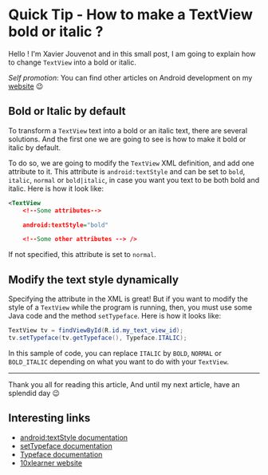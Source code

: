 # Quick Tip - How to make a TextView bold or italic ?

Hello ! I'm Xavier Jouvenot and in this small post, I am going to explain how to change `TextView` into a bold or italic.

_Self promotion_: You can find other articles on Android development on my [website](www.10xlearner.com) 😉

## Bold or Italic by default

To transform a `TextView` text into a bold or an italic text, there are several solutions.
And the first one we are going to see is how to make it bold or italic by default.

To do so, we are going to modify the `TextView` XML definition, and add one attribute to it.
This attribute is `android:textStyle` and can be set to `bold`, `italic`, `normal` or `bold|italic`, in case you want you text to be both bold and italic.
Here is how it look like:

```xml
<TextView
    <!--Some attributes-->

    android:textStyle="bold"

    <!--Some other attributes --> />
```

If not specified, this attribute is set to `normal`.

## Modify the text style dynamically

Specifying the attribute in the XML is great!
But if you want to modify the style of a `TextView` while the program is running, then, you must use some Java code and the method `setTypeface`.
Here is how it looks like:

```java
TextView tv = findViewById(R.id.my_text_view_id);
tv.setTypeface(tv.getTypeface(), Typeface.ITALIC);
```

In this sample of code, you can replace `ITALIC` by `BOLD`, `NORMAL` or `BOLD_ITALIC` depending on what you want to do with your `TextView`.

--------------

Thank you all for reading this article,
And until my next article, have an splendid day 😉

## Interesting links

- [android:textStyle documentation](https://developer.android.com/reference/android/widget/TextView#attr_android:textStyle)
- [setTypeface documentation](https://developer.android.com/reference/android/widget/TextView#setTypeface(android.graphics.Typeface,%20int))
- [Typeface documentation](https://developer.android.com/reference/android/graphics/Typeface)
- [10xlearner website](www.10xlearner.com)
